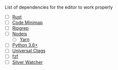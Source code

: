 List of dependencies for the editor to work properly

- [ ] [Rust](https://forge.rust-lang.org/infra/other-installation-methods.html)
- [ ] [Code Minimap](https://github.com/wfxr/code-minimap)
- [ ] [Ripgrep](https://github.com/BurntSushi/ripgrep)
- [ ] [Nodejs](https://nodejs.org/en/)
	- [ ] [Yarn](https://classic.yarnpkg.com/en/docs/install#windows-stable)
- [ ] [Python 3.6+](https://www.python.org/downloads/)
- [ ] [Universal Ctags](https://ctags.io/)
- [ ] [fzf](https://github.com/junegunn/fzf#using-linux-package-managers)
- [ ] [Silver Watcher](https://github.com/ggreer/the_silver_searcher#installing)
